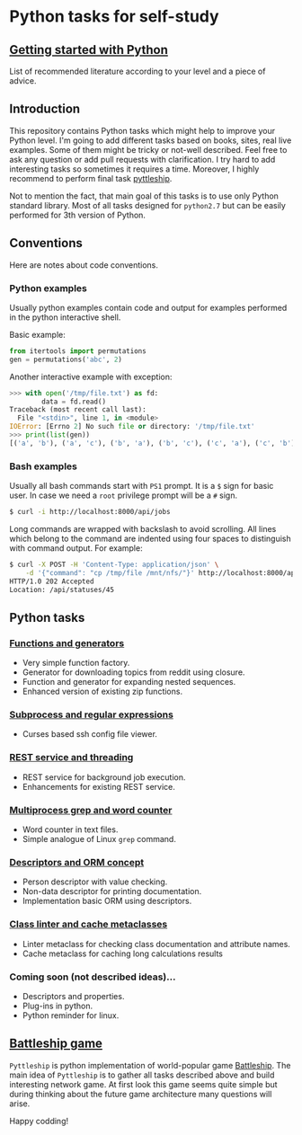 # Python tasks for self-study

## [Getting started with Python](getting_started_with_python.md)

List of recommended literature according to your level and a piece of advice.


## Introduction

This repository contains Python tasks which might help to improve your Python
level. I'm going to add different tasks based on books, sites, real live
examples. Some of them might be tricky or not-well described. Feel free to ask
any question or add pull requests with clarification. I try hard to add
interesting tasks so sometimes it requires a time. Moreover, I highly recommend
to perform final task [pyttleship](tasks/pyttleship.md).

Not to mention the fact, that main goal of this tasks is to use only Python
standard library. Most of all tasks designed for `python2.7` but can be easily
performed for 3th version of Python.

## Conventions

Here are notes about code conventions.

### Python examples

Usually python examples contain code and output for examples performed in the
python interactive shell. 

Basic example:
```python
from itertools import permutations
gen = permutations('abc', 2)
```

Another interactive example with exception:
```python
>>> with open('/tmp/file.txt') as fd:
        data = fd.read()
Traceback (most recent call last):
  File "<stdin>", line 1, in <module>
IOError: [Errno 2] No such file or directory: '/tmp/file.txt'
>>> print(list(gen))
[('a', 'b'), ('a', 'c'), ('b', 'a'), ('b', 'c'), ('c', 'a'), ('c', 'b')]
```

### Bash examples

Usually all bash commands start with `PS1` prompt. It is a `$` sign for basic
user. In case we need a `root` privilege prompt will be a `#` sign.

```bash
$ curl -i http://localhost:8000/api/jobs
```

Long commands are wrapped with backslash to avoid scrolling. All lines
which belong to the command are indented using four spaces to distinguish with
command output. For example:

```bash
$ curl -X POST -H 'Content-Type: application/json' \
    -d '{"command": "cp /tmp/file /mnt/nfs/"}' http://localhost:8000/api/jobs
HTTP/1.0 202 Accepted
Location: /api/statuses/45
```

## Python tasks

### [Functions and generators](tasks/functions_and_generators.md)
 - Very simple function factory.
 - Generator for downloading topics from reddit using closure.
 - Function and generator for expanding nested sequences.
 - Enhanced version of existing zip functions.

### [Subprocess and regular expressions](tasks/subprocess_curses_and_regexp.md)
 - Curses based ssh config file viewer.

### [REST service and threading](tasks/rest_linux_command_service.md)
 - REST service for background job execution.
 - Enhancements for existing REST service.

### [Multiprocess grep and word counter](tasks/grep_and_words_counter.md)
 - Word counter in text files.
 - Simple analogue of Linux `grep` command.

### [Descriptors and ORM concept](tasks/descriptors_and_orm.md)
 - Person descriptor with value checking.
 - Non-data descriptor for printing documentation.
 - Implementation basic ORM using descriptors.

### [Class linter and cache metaclasses](tasks/linter_and_cache_metaclasses.md)
 - Linter metaclass for checking class documentation and attribute names.
 - Cache metaclass for caching long calculations results

### Coming soon (not described ideas)...
 - Descriptors and properties.
 - Plug-ins in python.
 - Python reminder for linux.

## [Battleship game](tasks/pyttleship.md)
`Pyttleship` is python implementation of world-popular game [Battleship].
The main idea of `Pyttleship` is to gather all tasks described above and build
interesting network game. At first look this game seems quite simple but
during thinking about the future game architecture many questions will arise.

Happy codding!

[battleship]:https://en.wikipedia.org/wiki/Battleship_(game)
